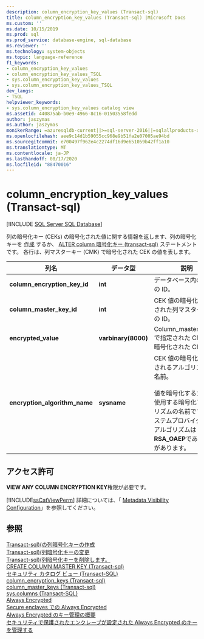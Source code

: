 ```yaml
---
description: column_encryption_key_values (Transact-sql)
title: column_encryption_key_values (Transact-sql) |Microsoft Docs
ms.custom: ''
ms.date: 10/15/2019
ms.prod: sql
ms.prod_service: database-engine, sql-database
ms.reviewer: ''
ms.technology: system-objects
ms.topic: language-reference
f1_keywords:
- column_encryption_key_values
- column_encryption_key_values_TSQL
- sys.column_encryption_key_values
- sys.column_encryption_key_values_TSQL
dev_langs:
- TSQL
helpviewer_keywords:
- sys.column_encryption_key_values catalog view
ms.assetid: 440875ab-b0e9-4966-8c16-01503558fedd
author: jaszymas
ms.author: jaszymas
monikerRange: =azuresqldb-current||>=sql-server-2016||=sqlallproducts-allversions||>=sql-server-linux-2017||=azuresqldb-mi-current
ms.openlocfilehash: aee9c14d1b59055cc968e9b51fa2e07005ae94bd
ms.sourcegitcommit: e700497f962e4c2274df16d9e651059b42ff1a10
ms.translationtype: MT
ms.contentlocale: ja-JP
ms.lasthandoff: 08/17/2020
ms.locfileid: "88470016"
---
```

# <a name="syscolumn_encryption_key_values-transact-sql"></a>column_encryption_key_values (Transact-sql)
[!INCLUDE [SQL Server SQL Database](../../includes/applies-to-version/sql-asdb.md)]

  列の暗号化キー (CEKs) の暗号化された値に関する情報を返します、列の暗号化キーを [作成](../../t-sql/statements/create-column-encryption-key-transact-sql.md) するか、 [ALTER column 暗号化キー &#40;transact-sql&#41;](../../t-sql/statements/alter-column-encryption-key-transact-sql.md) ステートメントです。 各行は、列マスターキー (CMK) で暗号化された CEK の値を表します。  
  
|列名|データ型|説明|  
|-----------------|---------------|-----------------|  
|**column_encryption_key_id**|**int**|データベース内の CEK の ID。|  
|**column_master_key_id**|**int**|CEK 値の暗号化に使用された列マスターキーの ID。|  
|**encrypted_value**|**varbinary(8000)**|Column_master_key_id で指定された CMK で暗号化された CEK 値。|  
|**encryption_algorithm_name**|**sysname**|CEK 値の暗号化に使用されるアルゴリズムの名前。<br /><br /> 値を暗号化するために使用する暗号化アルゴリズムの名前です。 システムプロバイダーのアルゴリズムは  **RSA_OAEP**である必要があります。|  
  
## <a name="permissions"></a>アクセス許可  
 **VIEW ANY COLUMN ENCRYPTION KEY**権限が必要です。  
  
 [!INCLUDE[ssCatViewPerm](../../includes/sscatviewperm-md.md)] 詳細については、「 [Metadata Visibility Configuration](../../relational-databases/security/metadata-visibility-configuration.md)」を参照してください。  
  
## <a name="see-also"></a>参照  
 [Transact-sql&#41;&#40;の列暗号化キーの作成 ](../../t-sql/statements/create-column-encryption-key-transact-sql.md)   
 [Transact-sql&#41;&#40;列暗号化キーの変更 ](../../t-sql/statements/alter-column-encryption-key-transact-sql.md)   
 [Transact-sql&#41;&#40;列暗号化キーを削除します。 ](../../t-sql/statements/drop-column-encryption-key-transact-sql.md)   
 [CREATE COLUMN MASTER KEY &#40;Transact-sql&#41;](../../t-sql/statements/create-column-master-key-transact-sql.md)   
 [セキュリティ カタログ ビュー &#40;Transact-SQL&#41;](../../relational-databases/system-catalog-views/security-catalog-views-transact-sql.md)   
 [column_encryption_keys &#40;Transact-sql&#41;](../../relational-databases/system-catalog-views/sys-column-encryption-keys-transact-sql.md)   
 [column_master_keys &#40;Transact-sql&#41;](../../relational-databases/system-catalog-views/sys-column-master-keys-transact-sql.md)   
 [sys.columns (Transact-SQL)](../../relational-databases/system-catalog-views/sys-columns-transact-sql.md)   
 [Always Encrypted](../../relational-databases/security/encryption/always-encrypted-database-engine.md)   
 [Secure enclaves での Always Encrypted](../../relational-databases/security/encryption/always-encrypted-enclaves.md)   
 [Always Encrypted のキー管理の概要](../../relational-databases/security/encryption/overview-of-key-management-for-always-encrypted.md)   
 [セキュリティで保護されたエンクレーブが設定された Always Encrypted のキーを管理する](../../relational-databases/security/encryption/always-encrypted-enclaves-manage-keys.md)   

  
  
